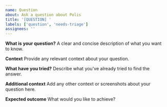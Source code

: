 ```yaml
---
name: Question
about: Ask a question about Polis
title: '[QUESTION] '
labels: ['question', 'needs-triage']
assignees: ''
---
```


**What is your question?**
A clear and concise description of what you want to know.

**Context**
Provide any relevant context about your question.

**What have you tried?**
Describe what you've already tried to find the answer.

**Additional context**
Add any other context or screenshots about your question here.

**Expected outcome**
What would you like to achieve?